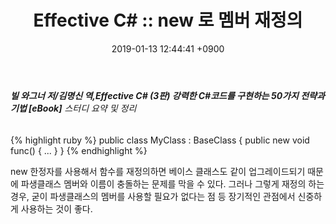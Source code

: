 ﻿---
layout: post
title: "Effective C# :: new 로 멤버 재정의"
date: 2019-01-13 12:44:41 +0900
categories: jekyll update
permalink: /:title
---
###### **빌 와그너 저/김명신 역,Effective C# (3판) 강력한 C#코드를 구현하는 50가지 전략과 기법 [eBook]** 스터디 요약 및 정리

{% highlight ruby %}
public class MyClass : BaseClass
{
	public new void func() 
	{
		...
	}
}
{% endhighlight %}

new 한정자를 사용해서 함수를 재정의하면 베이스 클래스도 같이 업그레이드되기 때문에 파생클래스 멤버와 이름이 충돌하는 문제를 
막을 수 있다. 그러나 그렇게 재정의 하는 경우, 굳이 파생클래스의 멤버를 사용할 필요가 없다는 점 등 장기적인 관점에서 신중하게
사용하는 것이 좋다. 